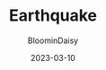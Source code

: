 ---
author: "BloominDaisy"
date: 2023-03-10
title: "Earthquake"
noindex: true
hidden: true
archetype: "blog"
imagecust: https://media.discordapp.net/attachments/870010373976236052/1083788990190211152/IMG_20230310_172921.jpg?ex=65e202a7&is=65cf8da7&hm=2f555490e4af636693721836ec693f4d8599ec0ef53444eea45504b0b4a9e523&=&format=webp&width=578&height=606
images:
- https://media.discordapp.net/attachments/870010373976236052/1083788990190211152/IMG_20230310_172921.jpg?ex=65e202a7&is=65cf8da7&hm=2f555490e4af636693721836ec693f4d8599ec0ef53444eea45504b0b4a9e523&=&format=webp&width=578&height=606
description: "Brookhaven Update: More shopping!"
draft: true
---